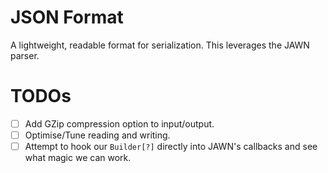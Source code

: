 # JSON Format

A lightweight, readable format for serialization.  This leverages the JAWN parser.

# TODOs

- [ ] Add GZip compression option to input/output.
- [ ] Optimise/Tune reading and writing.
- [ ] Attempt to hook our `Builder[?]` directly into JAWN's callbacks and see what magic we can work.